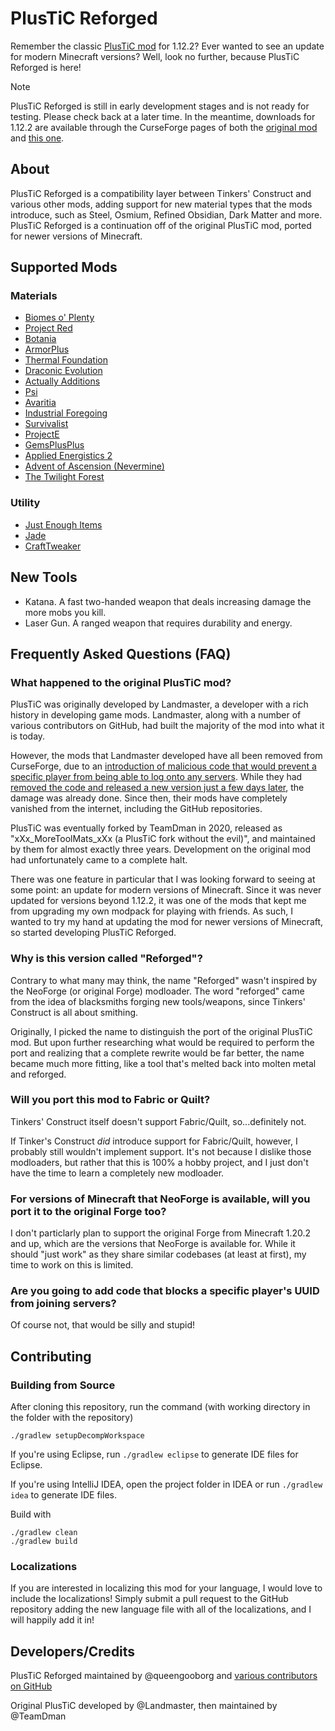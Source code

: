 # PlusTiC Reforged

Remember the classic [PlusTiC mod](https://www.curseforge.com/minecraft/mc-mods/plusticminusbad) for 1.12.2? Ever wanted to see an update for modern Minecraft versions? Well, look no further, because PlusTiC Reforged is here!

> [!NOTE]
> PlusTiC Reforged is still in early development stages and is not ready for testing. Please check back at a later time.
> In the meantime, downloads for 1.12.2 are available through the CurseForge pages of both the [original mod](https://www.curseforge.com/minecraft/mc-mods/plusticminusbad) and [this one](https://www.curseforge.com/minecraft/mc-mods/plustic-reforged).

## About

PlusTiC Reforged is a compatibility layer between Tinkers' Construct and various other mods, adding support for new material types that the mods introduce, such as Steel, Osmium, Refined Obsidian, Dark Matter and more. PlusTiC Reforged is a continuation off of the original PlusTiC mod, ported for newer versions of Minecraft.

## Supported Mods

### Materials

-   [Biomes o' Plenty](https://www.curseforge.com/minecraft/mc-mods/biomes-o-plenty)
-   [Project Red](https://www.curseforge.com/minecraft/mc-mods/project-red-core)
-   [Botania](https://www.curseforge.com/minecraft/mc-mods/botania)
-   [ArmorPlus](https://www.curseforge.com/minecraft/mc-mods/armorplus)
-   [Thermal Foundation](https://www.curseforge.com/minecraft/mc-mods/thermal-foundation)
-   [Draconic Evolution](https://www.curseforge.com/minecraft/mc-mods/draconic-evolution)
-   [Actually Additions](https://www.curseforge.com/minecraft/mc-mods/actually-additions)
-   [Psi](https://www.curseforge.com/minecraft/mc-mods/psi)
-   [Avaritia](https://www.curseforge.com/minecraft/mc-mods/avaritia-1-10)
-   [Industrial Foregoing](https://www.curseforge.com/minecraft/mc-mods/industrial-foregoing)
-   [Survivalist](https://www.curseforge.com/minecraft/mc-mods/survivalist)
-   [ProjectE](https://www.curseforge.com/minecraft/mc-mods/projecte)
-   [GemsPlusPlus](https://www.curseforge.com/minecraft/mc-mods/gemsplusplus)
-   [Applied Energistics 2](https://www.curseforge.com/minecraft/mc-mods/applied-energistics-2)
-   [Advent of Ascension (Nevermine)](https://www.curseforge.com/minecraft/mc-mods/advent-of-ascension-nevermine)
-   [The Twilight Forest](https://www.curseforge.com/minecraft/mc-mods/the-twilight-forest)

### Utility

-   [Just Enough Items](https://www.curseforge.com/minecraft/mc-mods/jei)
-   [Jade](https://www.curseforge.com/minecraft/mc-mods/jade)
-   [CraftTweaker](https://www.curseforge.com/minecraft/mc-mods/crafttweaker)

## New Tools

-   Katana. A fast two-handed weapon that deals increasing damage the more mobs you kill.
-   Laser Gun. A ranged weapon that requires durability and energy.

## Frequently Asked Questions (FAQ)

### What happened to the original PlusTiC mod?

PlusTiC was originally developed by Landmaster, a developer with a rich history in developing game mods. Landmaster, along with a number of various contributors on GitHub, had built the majority of the mod into what it is today.

However, the mods that Landmaster developed have all been removed from CurseForge, due to an [introduction of malicious code that would prevent a specific player from being able to log onto any servers](https://github.com/TeamDman/PlusTiC/commit/9147573c6d514ff88825a8cc1ab8438f9c80a14c). While they had [removed the code and released a new version just a few days later](https://github.com/TeamDman/PlusTiC/commit/d0b4d17ce542a186a1660c7fac6083aa3eea37aa#diff-a516bfe6aaa4dd4f38abbd0de3bdd0dbL197-L204), the damage was already done. Since then, their mods have completely vanished from the internet, including the GitHub repositories.

PlusTiC was eventually forked by TeamDman in 2020, released as "xXx_MoreToolMats_xXx (a PlusTiC fork without the evil)", and maintained by them for almost exactly three years. Development on the original mod had unfortunately came to a complete halt.

There was one feature in particular that I was looking forward to seeing at some point: an update for modern versions of Minecraft. Since it was never updated for versions beyond 1.12.2, it was one of the mods that kept me from upgrading my own modpack for playing with friends. As such, I wanted to try my hand at updating the mod for newer versions of Minecraft, so started developing PlusTiC Reforged.

### Why is this version called "Reforged"?

Contrary to what many may think, the name "Reforged" wasn't inspired by the NeoForge (or original Forge) modloader. The word "reforged" came from the idea of blacksmiths forging new tools/weapons, since Tinkers' Construct is all about smithing.

Originally, I picked the name to distinguish the port of the original PlusTiC mod. But upon further researching what would be required to perform the port and realizing that a complete rewrite would be far better, the name became much more fitting, like a tool that's melted back into molten metal and reforged.

### Will you port this mod to Fabric or Quilt?

Tinkers' Construct itself doesn't support Fabric/Quilt, so...definitely not.

If Tinker's Construct _did_ introduce support for Fabric/Quilt, however, I probably still wouldn't implement support. It's not because I dislike those modloaders, but rather that this is 100% a hobby project, and I just don't have the time to learn a completely new modloader.

### For versions of Minecraft that NeoForge is available, will you port it to the original Forge too?

I don't particlarly plan to support the original Forge from Minecraft 1.20.2 and up, which are the versions that NeoForge is available for. While it should "just work" as they share similar codebases (at least at first), my time to work on this is limited.

### Are you going to add code that blocks a specific player's UUID from joining servers?

Of course not, that would be silly and stupid!

## Contributing

### Building from Source

After cloning this repository, run the command (with working directory in the folder with the repository)

```
./gradlew setupDecompWorkspace
```

If you're using Eclipse, run `./gradlew eclipse` to generate IDE files for Eclipse.

If you're using IntelliJ IDEA, open the project folder in IDEA or run `./gradlew idea` to generate IDE files.

Build with

```
./gradlew clean
./gradlew build
```

### Localizations

If you are interested in localizing this mod for your language, I would love to include the localizations! Simply submit a pull request to the GitHub repository adding the new language file with all of the localizations, and I will happily add it in!

## Developers/Credits

PlusTiC Reforged maintained by @queengooborg and [various contributors on GitHub](https://github.com/queengooborg/PlusTiC-Reforged/graphs/contributors)

Original PlusTiC developed by @Landmaster, then maintained by @TeamDman
